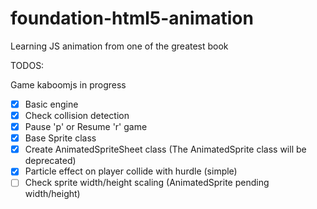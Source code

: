 # foundation-html5-animation
Learning JS animation from one of the greatest book



TODOS:

Game kaboomjs in progress 
- [X] Basic engine
- [X] Check collision detection
- [X] Pause 'p' or Resume 'r' game
- [X] Base Sprite class
- [X] Create AnimatedSpriteSheet class (The AnimatedSprite class will be deprecated)
- [X] Particle effect on player collide with hurdle (simple)
- [ ] Check sprite width/height scaling (AnimatedSprite pending width/height)